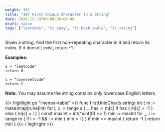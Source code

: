 ```yaml
---
weight: 387
title: "387 First Unique Character in a String"
date: 2020-12-20T00:00:00+08:00
draft: false
tags: ["leetcode", "lc_easy", "lc_hash_table", "lc_string"]
---
```


Given a string, find the first non-repeating character in it and return its index. If it doesn't exist, return -1.

**Examples:**
```
s = "leetcode"
return 0.

s = "loveleetcode"
return 2.
```

**Note:** You may assume the string contains only lowercase English letters.

<div class="tabs"></div>
<div class="tab-content">
<div id="golang" class="lang">
{{< highlight go "linenos=table" >}}
func firstUniqChar(s string) int {
	m := make(map[rune]int)
	for i, c := range s {
		_, has := m[c]
		if has {
			m[c] = -1
		} else {
			m[c] = i
		}
	}
	const maxInt = int(^uint(0) >> 1)
	min := maxInt
	for _, i := range m {
		if i > -1 && i < min {
			min = i
		}
	}
	if min == maxInt {
		return -1
	}
	return min
}
{{< / highlight >}}
</div>
</div>
